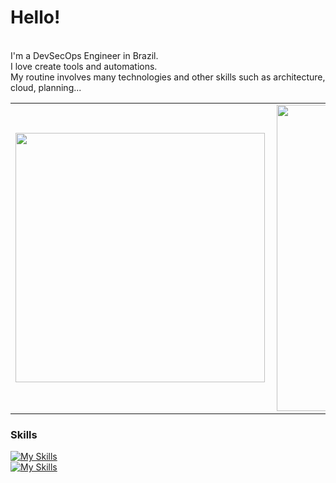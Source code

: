 # Hello!
<br>
I'm a DevSecOps Engineer in Brazil.
<br>
I love create tools and automations.
<br>
My routine involves many technologies and other skills such as architecture, cloud, planning...
<br>

<center>
<table>
    <tr>
        <td><img width="399px" align="left" src="https://github-readme-stats.vercel.app/api/top-langs/?username=rnvdev&hide=html&layout=compact&theme=dark" /></td>
        <td><img width="490px" align="left" src="https://github-readme-stats.vercel.app/api?username=rnvdev&theme=dark"/></td>
    </tr>   
</table>
</center>  

### Skills
[![My Skills](https://skillicons.dev/icons?i=bash,python,golang,aws,terraform,ansible,postgres)](https://skillicons.dev)
<br>
[![My Skills](https://skillicons.dev/icons?i=githubactions,docker,kubernetes,git,md,linux,mongo)](https://skillicons.dev)
